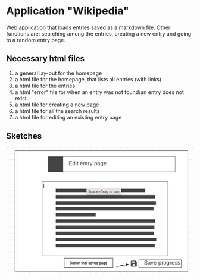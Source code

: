# Application "Wikipedia"

Web application that loads entries saved as a markdown file. Other functions are: searching among the entries, creating a new entry and going to a random entry page. 


## Necessary html files

1. a general lay-out for the homepage
2. a html file for the homepage, that lists all entries (with links)
3. a html file for the entries
4. a html "error" file for when an entry was not found/an entry does not exist.
5. a html file for creating a new page
6. a html file for all the search results
7. a html file for editing an existing entry page

## Sketches

![Alt text](https://github.com/minprog-platforms/project-wiki-django-Ariella-blip/blob/main/Sketches/Edit_entry_page.png "Optional title")
